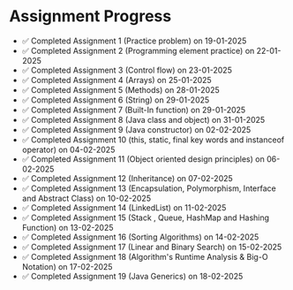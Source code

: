 # Assignment Progress

- ✅ Completed Assignment 1 (Practice problem) on 19-01-2025
- ✅ Completed Assignment 2 (Programming element practice) on 22-01-2025
- ✅ Completed Assignment 3 (Control flow) on 23-01-2025
- ✅ Completed Assignment 4 (Arrays) on 25-01-2025
- ✅ Completed Assignment 5 (Methods) on 28-01-2025
- ✅ Completed Assignment 6 (String) on 29-01-2025
- ✅ Completed Assignment 7 (Built-In function) on 29-01-2025
- ✅ Completed Assignment 8 (Java class and object) on 31-01-2025
- ✅ Completed Assignment 9 (Java constructor) on 02-02-2025
- ✅ Completed Assignment 10 (this, static, final key words and instanceof operator) on 04-02-2025
- ✅ Completed Assignment 11 (Object oriented design principles) on 06-02-2025
- ✅ Completed Assignment 12 (Inheritance) on 07-02-2025
- ✅ Completed Assignment 13 (Encapsulation, Polymorphism, Interface and Abstract Class) on 10-02-2025
- ✅ Completed Assignment 14 (LinkedList) on 11-02-2025
- ✅ Completed Assignment 15 (Stack , Queue, HashMap and Hashing Function) on 13-02-2025
- ✅ Completed Assignment 16 (Sorting Algorithms) on 14-02-2025
- ✅ Completed Assignment 17 (Linear and Binary Search) on 15-02-2025
- ✅ Completed Assignment 18 (Algorithm's Runtime Analysis & Big-O Notation) on 17-02-2025
- ✅ Completed Assignment 19 (Java Generics) on 18-02-2025

